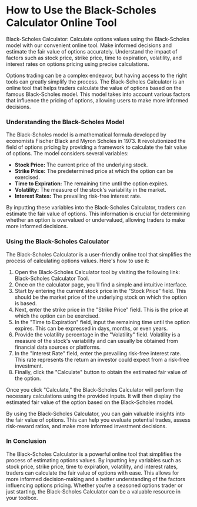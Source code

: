 How to Use the Black-Scholes Calculator Online Tool
===================================================

Black-Scholes Calculator: Calculate options values using the Black-Scholes model with our convenient online tool. Make informed decisions and estimate the fair value of options accurately. Understand the impact of factors such as stock price, strike price, time to expiration, volatility, and interest rates on options pricing using precise calculations.

Options trading can be a complex endeavor, but having access to the right tools can greatly simplify the process. The Black-Scholes Calculator is an online tool that helps traders calculate the value of options based on the famous Black-Scholes model. This model takes into account various factors that influence the pricing of options, allowing users to make more informed decisions.

### Understanding the Black-Scholes Model

The Black-Scholes model is a mathematical formula developed by economists Fischer Black and Myron Scholes in 1973. It revolutionized the field of options pricing by providing a framework to calculate the fair value of options. The model considers several variables:

- **Stock Price:** The current price of the underlying stock.
- **Strike Price:** The predetermined price at which the option can be exercised.
- **Time to Expiration:** The remaining time until the option expires.
- **Volatility:** The measure of the stock's variability in the market.
- **Interest Rates:** The prevailing risk-free interest rate.

By inputting these variables into the Black-Scholes Calculator, traders can estimate the fair value of options. This information is crucial for determining whether an option is overvalued or undervalued, allowing traders to make more informed decisions.

### Using the Black-Scholes Calculator

The Black-Scholes Calculator is a user-friendly online tool that simplifies the process of calculating options values. Here's how to use it:

1. Open the Black-Scholes Calculator tool by visiting the following link: Black-Scholes Calculator Tool.
2. Once on the calculator page, you'll find a simple and intuitive interface.
3. Start by entering the current stock price in the "Stock Price" field. This should be the market price of the underlying stock on which the option is based.
4. Next, enter the strike price in the "Strike Price" field. This is the price at which the option can be exercised.
5. In the "Time to Expiration" field, input the remaining time until the option expires. This can be expressed in days, months, or even years.
6. Provide the volatility percentage in the "Volatility" field. Volatility is a measure of the stock's variability and can usually be obtained from financial data sources or platforms.
7. In the "Interest Rate" field, enter the prevailing risk-free interest rate. This rate represents the return an investor could expect from a risk-free investment.
8. Finally, click the "Calculate" button to obtain the estimated fair value of the option.

Once you click "Calculate," the Black-Scholes Calculator will perform the necessary calculations using the provided inputs. It will then display the estimated fair value of the option based on the Black-Scholes model.

By using the Black-Scholes Calculator, you can gain valuable insights into the fair value of options. This can help you evaluate potential trades, assess risk-reward ratios, and make more informed investment decisions.

### In Conclusion

The Black-Scholes Calculator is a powerful online tool that simplifies the process of estimating options values. By inputting key variables such as stock price, strike price, time to expiration, volatility, and interest rates, traders can calculate the fair value of options with ease. This allows for more informed decision-making and a better understanding of the factors influencing options pricing. Whether you're a seasoned options trader or just starting, the Black-Scholes Calculator can be a valuable resource in your toolbox.
